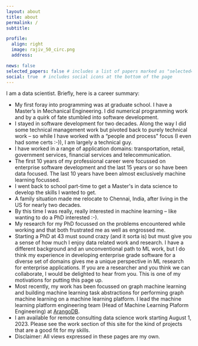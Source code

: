 ```yaml
---
layout: about
title: about
permalink: /
subtitle: 

profile:
  align: right
  image: rajiv_50_circ.png
  address: 

news: false
selected_papers: false # includes a list of papers marked as "selected={true}"
social: true  # includes social icons at the bottom of the page
---
```


I am a data scientist. Briefly, here is a career summary:
  * My first foray into programming was at graduate school. I have a Master’s in Mechanical Engineering. I did numerical programming work and by a quirk of fate stumbled into software development.
  *  I stayed in software development for two decades. Along the way I did some technical management work but pivoted back to purely technical work – so while I have worked with a “people and process” focus (I even had some certs :-)), I am largely a technical guy.
  * I have worked in a range of application domains: transportation, retail, government services, financial services and telecommunication.
  * The first 10 years of my professional career were focussed on enterprise software development and the last 15 years or so have been data focused. The last 10 years have been almost exclusively machine learning focussed.
  * I went back to school part-time to get a Master's in data science to develop the skills I wanted to get.
  * A family situation made me relocate to Chennai, India, after living in the US for nearly two decades.
  * By this time I was really, really interested in machine learning – like wanting to do a PhD interested :-).
  * My research for my PhD focussed on the problems encountered while working and that both frustrated me as well as engrossed me.
  * Starting a PhD at 43 must sound crazy (and it sorta is) but must give you a sense of how much I enjoy data related work and research. I have a different background and an unconventional path to ML work, but I do think my experience in developing enterprise grade software for a diverse set of domains gives me a unique perspective in ML research for enterprise applications. If you are a researcher and you think we can collaborate, I would be delighted to hear from you. This is one of my motivations for putting this page up.
  * Most recently, my work has been focussed on graph machine learning and building machine learning task abstractions for performing graph machine learning on a machine learning platform. I lead the machine learning platform engineering team (Head of Machine Learning Plaform Engineering) at [ArangoDB](www.arangodb.com). 
  * I am available for remote consulting data science work starting August 1, 2023. Please see  the work section of this site for the kind of projects that are a good fit for my skills.
  * Disclaimer: All views expressed in these pages are my own.



  
